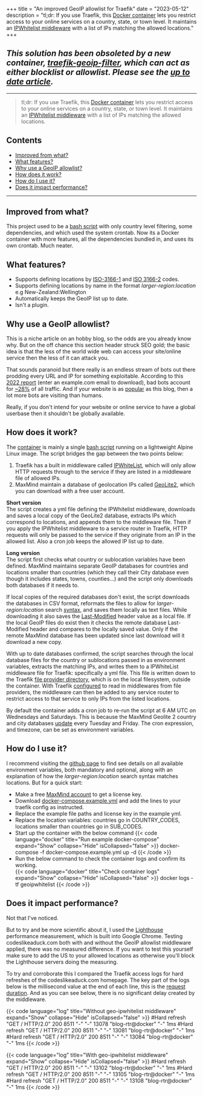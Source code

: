 +++
title = "An improved GeoIP allowlist for Traefik"
date = "2023-05-12"
description = "tl;dr: If you use Traefik, this [Docker container](https://github.com/mpdcampbell/traefik-geo-ipwhitelist) lets you restrict access to your online services on a country, state, or town level. It maintains an [IPWhitelist middleware](https://doc.traefik.io/traefik/middlewares/http/ipwhitelist/) with a list of IPs matching the allowed locations."
+++

## _This solution has been obsoleted by a new container, [traefik-geoip-filter](https://github.com/mpdcampbell/traefik-geoip-filter), which can act as either blocklist or allowlist. Please see the [up to date article](https://www.codeslikeaduck.com/posts/geoipfilter/)._
----

> tl;dr: If you use Traefik, this [Docker container](https://github.com/mpdcampbell/traefik-geo-ipwhitelist) lets you restrict access to your online services on a country, state, or town level. It maintains an [IPWhitelist middleware](https://doc.traefik.io/traefik/middlewares/http/ipwhitelist/) with a list of IPs matching the allowed locations.

## Contents
- [Improved from what?](#improved-from-what)
- [What features?](#what-features)
- [Why use a GeoIP allowlist?](#why-use-a-geoip-allowlist)
- [How does it work?](#how-does-it-work)
- [How do I use it?](#how-do-i-use-it)
- [Does it impact performance?](#does-it-impact-performance)
---

## Improved from what?
This project used to be a [bash script](https://www.codeslikeaduck.com/posts/geoipwhitelistscript/) with only country level filtering, some dependencies, and which used the system crontab. Now its a Docker container with more features, all the dependencies bundled in, and uses its own crontab. Much neater.

## What features?
- Supports defining locations by [ISO-3166-1](https://en.wikipedia.org/wiki/ISO_3166-1_alpha-2#Officially_assigned_code_elements) and [ISO 3166-2](https://en.wikipedia.org/wiki/ISO_3166-2#Current_codes) codes.
- Supports defining locations by name in the format _larger-region_:_location_  
e.g New-Zealand:Wellington 
- Automatically keeps the GeoIP list up to date.
- Isn't a plugin. 

## Why use a GeoIP allowlist?

This is a niche article on an hobby blog, so the odds are you already know why. But on the off chance this section header struck SEO gold; the basic idea is that the less of the world wide web can access your site/online service then the less of it can attack you. 

That sounds paranoid but there really is an endless stream of bots out there prodding every URL and IP for something exploitable. According to this [2022 report](https://www.imperva.com/resources/resource-library/reports/bad-bot-report/) (enter an example.com email to download), bad bots account for [~28%](https://xkcd.com/632/) of all traffic. And if your website is as [popular](https://umami.codeslikeaduck.com/share/Ljt3LRkD/codeslikeaduck) as this blog, then a lot more bots are visiting than humans. 

Really, if you don't intend for your website or online service to have a global userbase then it shouldn't be globally available.

## How does it work?

The [container](https://github.com/mpdcampbell/traefik-geo-ipwhitelist/blob/main/Dockerfile) is mainly a single [bash script](https://github.com/mpdcampbell/traefik-geo-ipwhitelist/blob/main/geo-ipwhitelist.sh) running on a lightweight Alpine Linux image. The script bridges the gap between the two points below:

1. Traefik has a built in middleware called [IPWhiteList](https://doc.traefik.io/traefik/middlewares/http/ipwhitelist/), which will only allow HTTP requests through to the service if they are listed in a middleware file of allowed IPs. 
2. MaxMind maintain a database of geolocation IPs called [GeoLite2](https://dev.maxmind.com/geoip/geolite2-free-geolocation-data), which you can download with a free user account.

**Short version**  
The script creates a yml file defining the IPWhitelist middleware, downloads and saves a local copy of the GeoLite2 database, extracts IPs which correspond to locations, and appends them to the middleware file. Then if you apply the IPWhitelist middleware to a service router in Traefik, HTTP requests will only be passed to the service if they originate from an IP in the allowed list. Also a cron job keeps the allowed IP list up to date.

**Long version**  
The script first checks what country or sublocation variables have been defined. MaxMind maintains separate GeoIP databases for countries and locations smaller than countries (which they call their City database even though it includes states, towns, counties...) and the script only downloads both databases if it needs to. 

If local copies of the required databases don't exist, the script downloads the databases in CSV format, reformats the files to allow for _larger-region_:_location_ search [syntax](https://github.com/mpdcampbell/traefik-geo-ipwhitelist/tree/main#sub_codes), and saves them locally as text files. While downloading it also saves the [Last-Modified](https://developer.mozilla.org/en-US/docs/Web/HTTP/Headers/Last-Modified) header value as a local file. If the local GeoIP files do exist then it checks the remote database Last-Modified header and compares to the locally saved value. Only if the remote MaxMind database has been updated since last download will it download a new copy.

With up to date databases confirmed, the script searches through the local database files for the country or sublocations passed in as environment variables, extracts the matching IPs, and writes them to a IPWhiteList middleware file for Traefik: specifically a yml file. This file is written down to the Traefik [file provider directory](https://doc.traefik.io/traefik/providers/file/), which is on the local filesystem, outside the container. With Traefik [configured](https://doc.traefik.io/traefik/providers/file/#configuration-examples) to read in middlewares from file providers, the middleware can then be added to any service router to restrict access to that service to only IPs from the listed locations.

By default the container adds a cron job to re-run the script at 6 AM UTC on Wednesdays and Saturdays. This is because the MaxMind Geolite 2 country and city databases [update](https://support.maxmind.com/hc/en-us/articles/4408216129947) every Tuesday and Friday. The cron expression, and timezone, can be set as environment variables. 

## How do I use it?
I recommend visiting the [github page](https://github.com/mpdcampbell/traefik-geo-ipwhitelist) to find see details on all available environment variables, both mandatory and optional, along with an explanation of how the _larger-region_:_location_ search syntax matches locations. But for a quick start:  

- Make a free [MaxMind account](https://www.maxmind.com/en/geolite2/signup) to get a license key.  
- Download [docker-compose.example.yml](https://github.com/mpdcampbell/traefik-geo-ipwhitelist/blob/main/docker-compose.example.yml) and add the lines to your traefik config as instructed.  
- Replace the example file paths and license key in the example yml.  
- Replace the location variables: countries go in COUNTRY_CODES, locations smaller than countries go in SUB_CODES.  
- Start up the container with the below command
{{< code language="docker" title="Run example docker-compose" expand="Show" collapse="Hide" isCollapsed="false" >}}
docker-compose -f docker-compose.example.yml up -d
{{< /code >}}
- Run the below command to check the container logs and confirm its working.  
{{< code language="docker" title="Check container logs" expand="Show" collapse="Hide" isCollapsed="false" >}}
docker logs -tf geoipwhitelist
{{< /code >}}

## Does it impact performance?
Not that I've noticed.

But to try and be more scientific about it, I used the [Lighthouse](https://developer.chrome.com/docs/lighthouse/) performance measurement, which is built into Google Chrome. Testing codeslikeaduck.com both with and without the GeoIP allowlist middleware applied, there was no measured difference. If you want to test this yourself make sure to add the US to your allowed locations as otherwise you'll block the Lighthouse servers doing the measuring.

To try and corroborate this I compared the Traefik access logs for hard refreshes of the codeslikeaduck.com homepage. The key part of the logs below is the millisecond value at the end of each line, this is the [request duration](https://doc.traefik.io/traefik/observability/access-logs/#filtering). And as you can see below, there is no significant delay created by the middleware.

{{< code language="log" title="Without geo-ipwhitelist middleware" expand="Show" collapse="Hide" isCollapsed="false" >}}
#Hard refresh
"GET / HTTP/2.0" 200 8511 "-" "-" 13078 "blog-rtr@docker" "-" 1ms
#Hard refresh
"GET / HTTP/2.0" 200 8511 "-" "-" 13081 "blog-rtr@docker" "-" 1ms
#Hard refresh
"GET / HTTP/2.0" 200 8511 "-" "-" 13084 "blog-rtr@docker" "-" 1ms
{{< /code >}}

{{< code language="log" title="With geo-ipwhitelist middleware" expand="Show" collapse="Hide" isCollapsed="false" >}}
#Hard refresh
"GET / HTTP/2.0" 200 8511 "-" "-" 13102 "blog-rtr@docker" "-" 1ms
#Hard refresh
"GET / HTTP/2.0" 200 8511 "-" "-" 13105 "blog-rtr@docker" "-" 1ms
#Hard refresh
"GET / HTTP/2.0" 200 8511 "-" "-" 13108 "blog-rtr@docker" "-" 1ms
{{< /code >}}